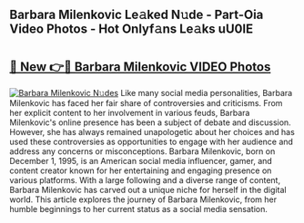 ## Barbara Milenkovic Le𝚊ked N𝚞de - Part-Oia Video Photos - Hot Onlyf𝚊ns Le𝚊ks uU0lE

# <h2><a href="http://ab7948.deff.icu/?id=Barbara+Milenkovic">🔗 New 👉🔴 Barbara Milenkovic VIDEO Photos</a></h2>

[![Barbara Milenkovic N𝚞des](https://i.imgur.com/rIISA9y.gif)](http://ab7948.deff.icu/?id=Barbara+Milenkovic)
Like many social media personalities, Barbara Milenkovic has faced her fair share of controversies and criticisms. From her explicit content to her involvement in various feuds, Barbara Milenkovic's online presence has been a subject of debate and discussion. However, she has always remained unapologetic about her choices and has used these controversies as opportunities to engage with her audience and address any concerns or misconceptions. Barbara Milenkovic, born on December 1, 1995, is an American social media influencer, gamer, and content creator known for her entertaining and engaging presence on various platforms. With a large following and a diverse range of content, Barbara Milenkovic has carved out a unique niche for herself in the digital world. This article explores the journey of Barbara Milenkovic, from her humble beginnings to her current status as a social media sensation.
